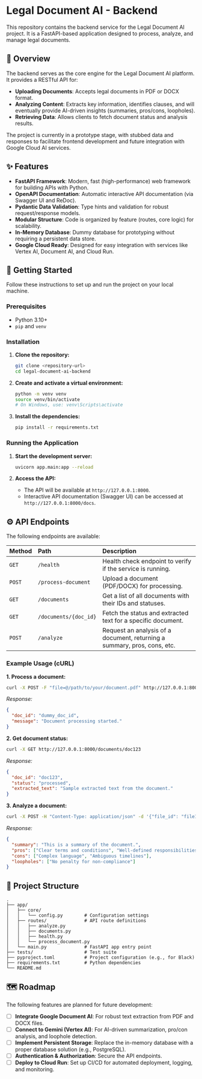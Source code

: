 # Legal Document AI - Backend

This repository contains the backend service for the Legal Document AI project. It is a FastAPI-based application designed to process, analyze, and manage legal documents.

## 📖 Overview

The backend serves as the core engine for the Legal Document AI platform. It provides a RESTful API for:

-   **Uploading Documents**: Accepts legal documents in PDF or DOCX format.
-   **Analyzing Content**: Extracts key information, identifies clauses, and will eventually provide AI-driven insights (summaries, pros/cons, loopholes).
-   **Retrieving Data**: Allows clients to fetch document status and analysis results.

The project is currently in a prototype stage, with stubbed data and responses to facilitate frontend development and future integration with Google Cloud AI services.

## ✨ Features

-   **FastAPI Framework**: Modern, fast (high-performance) web framework for building APIs with Python.
-   **OpenAPI Documentation**: Automatic interactive API documentation (via Swagger UI and ReDoc).
-   **Pydantic Data Validation**: Type hints and validation for robust request/response models.
-   **Modular Structure**: Code is organized by feature (routes, core logic) for scalability.
-   **In-Memory Database**: Dummy database for prototyping without requiring a persistent data store.
-   **Google Cloud Ready**: Designed for easy integration with services like Vertex AI, Document AI, and Cloud Run.

## 🚀 Getting Started

Follow these instructions to set up and run the project on your local machine.

### Prerequisites

-   Python 3.10+
-   `pip` and `venv`

### Installation

1.  **Clone the repository:**
    ```bash
    git clone <repository-url>
    cd legal-document-ai-backend
    ```

2.  **Create and activate a virtual environment:**
    ```bash
    python -m venv venv
    source venv/bin/activate
    # On Windows, use: venv\Scripts\activate
    ```

3.  **Install the dependencies:**
    ```bash
    pip install -r requirements.txt
    ```

### Running the Application

1.  **Start the development server:**
    ```bash
    uvicorn app.main:app --reload
    ```

2.  **Access the API:**
    -   The API will be available at `http://127.0.0.1:8000`.
    -   Interactive API documentation (Swagger UI) can be accessed at `http://127.0.0.1:8000/docs`.

## ⚙️ API Endpoints

The following endpoints are available:

| Method | Path                       | Description                                                                 |
| :----- | :------------------------- | :-------------------------------------------------------------------------- |
| `GET`  | `/health`                  | Health check endpoint to verify if the service is running.                  |
| `POST` | `/process-document`        | Upload a document (PDF/DOCX) for processing.                                |
| `GET`  | `/documents`               | Get a list of all documents with their IDs and statuses.                    |
| `GET`  | `/documents/{doc_id}`      | Fetch the status and extracted text for a specific document.                |
| `POST` | `/analyze`                 | Request an analysis of a document, returning a summary, pros, cons, etc.    |

### Example Usage (cURL)

**1. Process a document:**
```bash
curl -X POST -F "file=@/path/to/your/document.pdf" http://127.0.0.1:8000/process-document
```
*Response:*
```json
{
  "doc_id": "dummy_doc_id",
  "message": "Document processing started."
}
```

**2. Get document status:**
```bash
curl -X GET http://127.0.0.1:8000/documents/doc123
```
*Response:*
```json
{
  "doc_id": "doc123",
  "status": "processed",
  "extracted_text": "Sample extracted text from the document."
}
```

**3. Analyze a document:**
```bash
curl -X POST -H "Content-Type: application/json" -d '{"file_id": "file123"}' http://127.0.0.1:8000/analyze
```
*Response:*
```json
{
  "summary": "This is a summary of the document.",
  "pros": ["Clear terms and conditions", "Well-defined responsibilities"],
  "cons": ["Complex language", "Ambiguous timelines"],
  "loopholes": ["No penalty for non-compliance"]
}
```

## 📁 Project Structure

```
.
├── app/
│   ├── core/
│   │   └── config.py        # Configuration settings
│   ├── routes/              # API route definitions
│   │   ├── analyze.py
│   │   ├── documents.py
│   │   ├── health.py
│   │   └── process_document.py
│   └── main.py              # FastAPI app entry point
├── tests/                   # Test suite
├── pyproject.toml           # Project configuration (e.g., for Black)
├── requirements.txt         # Python dependencies
└── README.md
```

## 🗺️ Roadmap

The following features are planned for future development:

-   [ ] **Integrate Google Document AI**: For robust text extraction from PDF and DOCX files.
-   [ ] **Connect to Gemini (Vertex AI)**: For AI-driven summarization, pro/con analysis, and loophole detection.
-   [ ] **Implement Persistent Storage**: Replace the in-memory database with a proper database solution (e.g., PostgreSQL).
-   [ ] **Authentication & Authorization**: Secure the API endpoints.
-   [ ] **Deploy to Cloud Run**: Set up CI/CD for automated deployment, logging, and monitoring.
